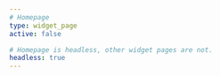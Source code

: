```yaml
---
# Homepage
type: widget_page
active: false

# Homepage is headless, other widget pages are not.
headless: true
---
```


